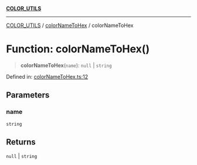 [**COLOR_UTILS**](../../README.md)

***

[COLOR_UTILS](../../README.md) / [colorNameToHex](../README.md) / colorNameToHex

# Function: colorNameToHex()

> **colorNameToHex**(`name`): `null` \| `string`

Defined in: [colorNameToHex.ts:12](https://github.com/dailker/everyutil/blob/54be0bab567ca8e189c5982902c59f3b7981d51d/src/color/colorNameToHex.ts#L12)

## Parameters

### name

`string`

## Returns

`null` \| `string`
